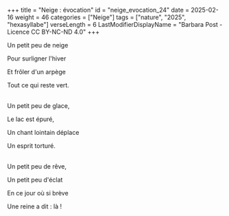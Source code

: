 +++
title = "Neige : évocation"
id = "neige_evocation_24"
date = 2025-02-16
weight = 46
categories = ["Neige"]
tags = ["nature", "2025", "hexasyllabe"]
verseLength = 6
LastModifierDisplayName = "Barbara Post - Licence CC BY-NC-ND 4.0"
+++

Un petit peu de neige

Pour surligner l'hiver

Et frôler d'un arpège

Tout ce qui reste vert.

 \
Un petit peu de glace,

Le lac est épuré,

Un chant lointain déplace

Un esprit torturé.

 \
Un petit peu de rêve,

Un petit peu d'éclat

En ce jour où si brève

Une reine a dit : là !
